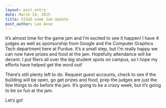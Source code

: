 ```yaml
---
layout: post_entry
date: March 24, 2015
title: SIGGD Game Jam Update
post_author: Lee Anne
---
```


It’s almost time for the game jam and I’m excited to see it happen!  I have 4 judges as well as sponsorship from Google and the Computer Graphics Tech department here at Purdue.  It’s a small step, but I’m really happy we can now have prizes and food at the jam.  Hopefully attendance will be decent.  I put fliers all over the big student spots on campus, so I hope my efforts have helped get the word out!

There’s still plenty left to do.  Request guest accounts, check to see if the building will be open, go get prizes and food, prep the judges are just the few things to do before the jam.  It’s going to be a crazy week, but it’s going to be so fun at the jam.

Let’s go!